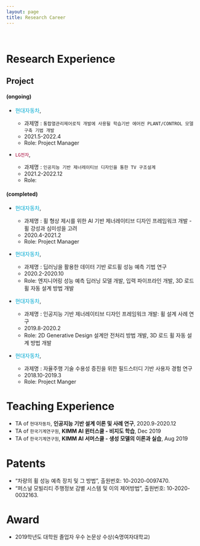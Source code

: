 ```yaml
---
layout: page
title: Research Career
---
```


<br/>

# Research Experience

## Project

#### (ongoing)
* <span style="color:	#00aad2">현대자동차</span>, 
  * 과제명 : `통합열관리제어로직 개발에 사용될 학습기반 에어컨 PLANT/CONTROL 모델 구축 기법 개발` 
  * 2021.5-2022.4
  * Role: Project Manager 
  
* <span style="color:	#A50034">`LG전자`</span>, 
  * 과제명 : `인공지능 기반 제너레이티브 디자인을 통한 TV 구조설계`
  * 2021.2-2022.12
  * Role: 


#### (completed)

* <span style="color:	#00aad2">현대자동차</span>, 
  * 과제명 : 휠 형상 제시를 위한 AI 기반 제너레이티브 디자인 프레임워크 개발 - 휠 강성과 심미성을 고려
  * 2020.4-2021.2
  * Role: Project Manager 


* <span style="color:	#00aad2">현대자동차</span>, 
  * 과제명 : 딥러닝을 활용한 데이터 기반 로드휠 성능 예측 기법 연구
  * 2020.2-2020.10
  * Role: 엔지니어링 성능 예측 딥러닝 모델 개발, 입력 파이프라인 개발, 3D 로드휠 자동 설계 방법 개발 


* <span style="color:	#00aad2">현대자동차</span>, 
  * 과제명 : 인공지능 기반 제너레이티브 디자인 프레임워크 개발: 휠 설계 사례 연구
  * 2019.8-2020.2
  * Role: 2D Generative Design 설계안 전처리 방법 개발, 3D 로드 휠 자동 설계 방법 개발 


* <span style="color:	#00aad2">현대자동차</span>, 
  * 과제명 : 자율주행 기술 수용성 증진을 위한 필드스터디 기반 사용자 경험 연구
  * 2018.10-2019.3
  * Role: Project Manger


# Teaching Experience

* TA of `현대자동차`, **인공지능 기반 설계 이론 및 사례 연구**, 2020.9-2020.12
* TA of `한국기계연구원`, **KIMM AI 윈터스쿨 - 비지도 학습**, Dec 2019
* TA of `한국기계연구원`, **KIMM AI 서머스쿨 - 생성 모델의 이론과 실습**, Aug 2019

# Patents

- “차량의 휠 성능 예측 장치 및 그 방법”, 출원번호: 10-2020-0097470.
- “퍼스널 모빌리티 주행정보 감별 시스템 및 이의 제어방법”, 출원번호: 10-2020-0032163.

# Award

* 2019학년도 대학원 졸업자 우수 논문상 수상(숙명여자대학교)
